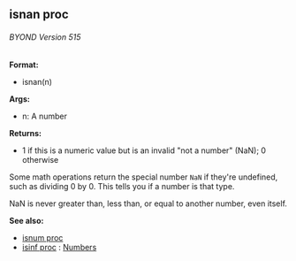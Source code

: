 ## isnan proc 
###### BYOND Version 515

<!-- -->
**Format:**
+   isnan(n)
<!-- -->
**Args:**
+   n: A number
<!-- -->
**Returns:**
+   1 if this is a numeric value but is an invalid \"not a number\"
    (NaN); 0 otherwise


Some math operations return the special number `NaN` if
they\'re undefined, such as dividing 0 by 0. This tells you if a number
is that type. 

NaN is never greater than, less than, or equal to
another number, even itself.

**See also:**
+   [isnum proc](/ref/proc/isnum.md) 
+   [isinf proc](/ref/proc/isinf.md) :   [Numbers](/%7Bnotes%7D/numbers)